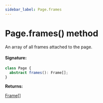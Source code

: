 ```yaml
---
sidebar_label: Page.frames
---
```


# Page.frames() method

An array of all frames attached to the page.

#### Signature:

```typescript
class Page {
  abstract frames(): Frame[];
}
```

**Returns:**

[Frame](./puppeteer.frame.md)\[\]
